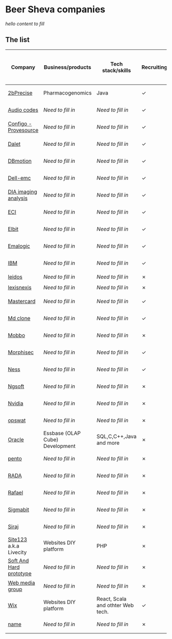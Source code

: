 # Beer Sheva companies


*hello content to fill*

## The list

Company                                                         | Business/products                        | Tech stack/skills                              | Recruiting  | Job page & other links
-------------------------------------------------               | -----------------------------            | ----------------------------                   | ------------| ----------------------
[2bPrecise](https://2bprecisehealth.com/)                       |  Pharmacogenomics                        | Java                                           | ✓           | :keyboard: [Jobs](https://2bprecisehealth.com/join-the-team/)
[Audio codes](https://www.audiocodes.com/)                      | *Need to fill in*                        | *Need to fill in*                              | ✓           | :keyboard: [Jobs](https://www.audiocodes.com/careers/positions?countryGroup=Israel)
[Configo - Provesource](https://provesrc.com)                   | *Need to fill in*                        | *Need to fill in*                              | ✓           | :keyboard: [Jobs](https://provesrc.com/career/)
[Dalet](https://www.dalet.com/)                                 | *Need to fill in*                        | *Need to fill in*                              | ✓           | :keyboard: [Jobs](https://jobs.dalet.com/)
[DBmotion](https://www.mdclone.com/)                            | *Need to fill in*                        | *Need to fill in*                              | ✓           | :keyboard: [Jobs](https://www.mdclone.com/careers)
[Dell-emc](https://www.delltechnologies.com/)                   | *Need to fill in*                        | *Need to fill in*                              | ✓           | :keyboard: [Jobs](https://jobs.dell.com/search-jobs/Beersheba%2C%20Israel/375/4/294640-294952-295530/31x25181/34x7913/50/2)
[DIA imaging analysis](https://www.dia-analysis.com/)           | *Need to fill in*                        | *Need to fill in*                              | ✓           | :keyboard: [Jobs](https://www.dia-analysis.com/careers)
[ECI](https://www.ecitele.com/)                                 | *Need to fill in*                        | *Need to fill in*                              | ✓           | :keyboard: [Jobs](https://career.ecitele.com/Careers/)
[Elbit](https://elbitsystems.com/)                              | *Need to fill in*                        | *Need to fill in*                              | ✓           | :keyboard: [Jobs](https://elbitsystemscareer.com/index.php?option=com_hunter&view=searchresults&hunter-search-regions[0]=7&hunter-search-btn=%D7%97%D7%A4%D7%A9/%D7%99&Itemid=205&lang=%D7%A2%D7%91)
[Emalogic](http://www.emalogic.com/)                            | *Need to fill in*                        | *Need to fill in*                              | ✓           | :keyboard: [Jobs](https://www.linkedin.com/jobs/view/2209419814/?refId=2521931271603818847822&trackingId=HdMybtxeQINtc8T9zSdMLg%3D%3D)
[IBM](https://www.research.ibm.com/haifa/ccoe/index.shtml)      | *Need to fill in*                        | *Need to fill in*                              | ✓           | :keyboard: [Jobs](https://www.research.ibm.com/haifa/ccoe/cyber.shtml)
[leidos](https://www.leidos.com/)                               | *Need to fill in*                        | *Need to fill in*                              | ✗           | :keyboard:
[lexisnexis](https://www.lexisnexis.com/en-us/gateway.page)     | *Need to fill in*                        | *Need to fill in*                              | ✗           | :keyboard:
[Mastercard](https://www.mastercard.co.il/)                     | *Need to fill in*                        | *Need to fill in*                              | ✓           | :keyboard: [Jobs](https://mastercard.jobs/jobs/?location=Be%27er+Sheva)
[Md clone](https://www.mdclone.com/)                            | *Need to fill in*                        | *Need to fill in*                              | ✓           | :keyboard: [Jobs](https://www.mdclone.com/careers)
[Mobbo](site)                                                   | *Need to fill in*                        | *Need to fill in*                              | ✗           | :keyboard: [Jobs]()
[Morphisec](https://www.morphisec.com/)                         | *Need to fill in*                        | *Need to fill in*                              | ✓           | :keyboard: [Jobs](https://www.morphisec.com/careers)
[Ness](https://www.ness-tech.co.il/)                            | *Need to fill in*                        | *Need to fill in*                              | ✓           | :keyboard: [Jobs](https://www.ness-tech.co.il/careers/recruit)
[Ngsoft](site)                                                  | *Need to fill in*                        | *Need to fill in*                              | ✗           | :keyboard: [Jobs]()
[Nvidia](site)                                                  | *Need to fill in*                        | *Need to fill in*                              | ✗           | :keyboard: [Jobs]()
[opswat](site)                                                  | *Need to fill in*                        | *Need to fill in*                              | ✗           | :keyboard: [Jobs]()
[Oracle](https://www.oracle.com/)                                                  | Essbase (OLAP Cube) Development               | SQL,C,C++,Java and more             | ✗           | :keyboard: [Jobs](https://www.oracle.com/corporate/careers/)
[pento](site)                                                   | *Need to fill in*                        | *Need to fill in*                              | ✗           | :keyboard: [Jobs]()
[RADA](site)                                                    | *Need to fill in*                        | *Need to fill in*                              | ✗           | :keyboard: [Jobs]()
[Rafael](site)                                                  | *Need to fill in*                        | *Need to fill in*                              | ✗           | :keyboard: [Jobs]()
[Sigmabit](site)                                                | *Need to fill in*                        | *Need to fill in*                              | ✗           | :keyboard: [Jobs]()
[Siraj](site)                                                   | *Need to fill in*                        | *Need to fill in*                              | ✗           | :keyboard: [Jobs]()
[Site123](https://site123.com) a.k.a Livecity                   | Websites DIY platform                    | PHP                                            | ✗           | :keyboard: [Jobs]()
[Soft And Hard prototype](site)                                 | *Need to fill in*                        | *Need to fill in*                              | ✗           | :keyboard: [Jobs]()
[Web media group](site)                                         | *Need to fill in*                        | *Need to fill in*                              | ✗           | :keyboard: [Jobs]()
[Wix](https://www.wix.com/)                                     | Websites DIY platform                    | React, Scala and othter Web tech.              | ✓           | :keyboard: [Jobs](https://www.wix.com/jobs/locations/beer-sheva)
[name](site)                                                    | *Need to fill in*                        | *Need to fill in*                              | ✗           | :keyboard: [Jobs]()
